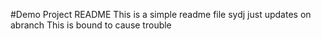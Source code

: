 #Demo Project README
This is a simple readme file
sydj
just updates on abranch
This is bound to cause trouble